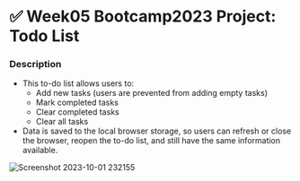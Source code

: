 # ✅ Week05 Bootcamp2023 Project: Todo List

### Description
- This to-do list allows users to:
  - Add new tasks (users are prevented from adding empty tasks)
  - Mark completed tasks
  - Clear completed tasks
  - Clear all tasks
- Data is saved to the local browser storage, so users can refresh or close the browser, reopen the to-do list, and still have the same information available.

![Screenshot 2023-10-01 232155](https://github.com/xsarahyu/todo-list-2023-week05/assets/144101729/6571f98c-1802-48aa-9692-e8cc94adf974)
